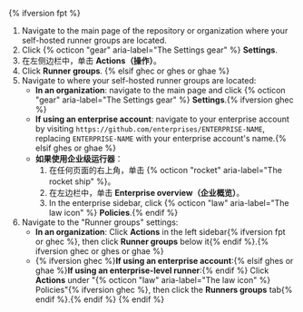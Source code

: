 {% ifversion fpt %}
1. Navigate to the main page of the repository or organization where your self-hosted runner groups are located.
2. Click {% octicon "gear" aria-label="The Settings gear" %} **Settings**.
3. 在左侧边栏中，单击 **Actions（操作）**。
4. Click **Runner groups**.
{% elsif ghec or ghes or ghae %}
1. Navigate to where your self-hosted runner groups are located:
   * **In an organization**: navigate to the main page and click {% octicon "gear" aria-label="The Settings gear" %} **Settings**.{% ifversion ghec %}
   * **If using an enterprise account**: navigate to your enterprise account by visiting `https://github.com/enterprises/ENTERPRISE-NAME`, replacing `ENTERPRISE-NAME` with your enterprise account's name.{% elsif ghes or ghae %}
   * **如果使用企业级运行器**：
     1. 在任何页面的右上角，单击 {% octicon "rocket" aria-label="The rocket ship" %}。
     2. 在左边栏中，单击 **Enterprise overview（企业概览）**。
     3. In the enterprise sidebar, click {% octicon "law" aria-label="The law icon" %} **Policies**.{% endif %}
2. Navigate to the "Runner groups" settings:
   * **In an organization**: Click **Actions** in the left sidebar{% ifversion fpt or ghec %}, then click **Runner groups** below it{% endif %}.{% ifversion ghec or ghes or ghae %}
   * {% ifversion ghec %}**If using an enterprise account**:{% elsif ghes or ghae %}**If using an enterprise-level runner**:{% endif %} Click **Actions** under "{% octicon "law" aria-label="The law icon" %} Policies"{% ifversion ghec %}, then click the **Runners groups** tab{% endif %}.{% endif %}
{% endif %}
